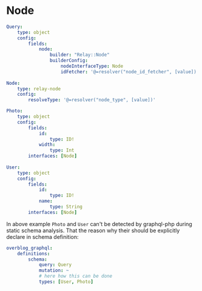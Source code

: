 Node
=====

```yaml
Query:
    type: object
    config:
        fields:
            node:
                builder: "Relay::Node"
                builderConfig:
                    nodeInterfaceType: Node
                    idFetcher: '@=resolver("node_id_fetcher", [value])'
                    
Node:
    type: relay-node
    config:
        resolveType: '@=resolver("node_type", [value])'

Photo:
    type: object
    config:
        fields:
            id:
                type: ID!
            width:
                type: Int
        interfaces: [Node]
        
User:
    type: object
    config:
        fields:
            id:
                type: ID!
            name:
                type: String
        interfaces: [Node]
```

In above example `Photo` and `User` can't be detected by graphql-php during
static schema analysis. That the reason why their should be explicitly declare
in schema definition:

```yaml
overblog_graphql:
    definitions:
        schema:
            query: Query
            mutation: ~
            # here how this can be done
            types: [User, Photo]
```
